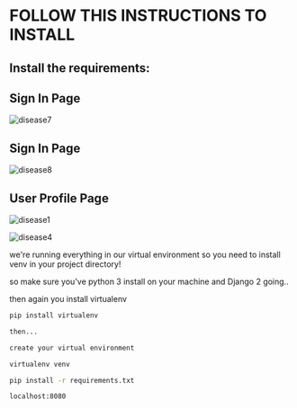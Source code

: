 
# FOLLOW THIS INSTRUCTIONS TO INSTALL 

## Install the requirements:

## Sign In Page

![disease7](https://user-images.githubusercontent.com/30534208/51803127-347bdb00-2249-11e9-91da-f5b7c0ea0da1.png)

## Sign In Page

![disease8](https://user-images.githubusercontent.com/30534208/51803171-c5eb4d00-2249-11e9-998e-186d7d1b8520.png)

## User Profile Page
![disease1](https://user-images.githubusercontent.com/30534208/51803173-d3a0d280-2249-11e9-8c68-1e8655ff9da7.png)


![disease4](https://user-images.githubusercontent.com/30534208/51803228-75c0ba80-224a-11e9-92fe-d36a949707a6.png)


we're running everything in our virtual environment so you need to install venv in your project directory!


so make sure you've python 3 install on your machine and Django 2 going..

then again you install virtualenv

```bash
pip install virtualenv

then...

create your virtual environment

virtualenv venv

pip install -r requirements.txt

localhost:8080
